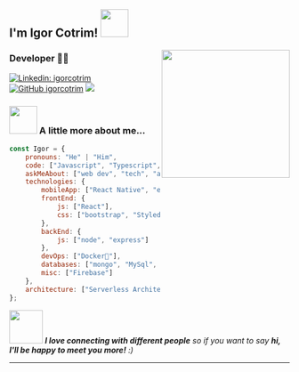 <h2>I'm Igor Cotrim! <img src="https://media.giphy.com/media/bcKmIWkUMCjVm/giphy.gif" width="50"></h2>
<img align='right' src="https://media.giphy.com/media/M9gbBd9nbDrOTu1Mqx/giphy.gif" width="230">

### Developer 👨‍💻

[![Linkedin: igorcotrim](https://img.shields.io/badge/-igorcotrim-blue?style=flat-square&logo=Linkedin&logoColor=white&link=https://www.linkedin.com/in/igorcotrim/)](https://www.linkedin.com/in/igorcotrim/)
[![GitHub igorcotrim](https://img.shields.io/github/followers/thaiane?label=follow&style=social)](https://github.com/igor-cotrim)
[![](https://img.shields.io/badge/Gmail-igorxuxicotrim%40gmail.com-red)](mailto:igorxuxicotrim@gmail.com)

### <img src="https://media.giphy.com/media/VgCDAzcKvsR6OM0uWg/giphy.gif" width="50"> A little more about me...  

```javascript
const Igor = {
    pronouns: "He" | "Him",
    code: ["Javascript", "Typescript", "Java" ],
    askMeAbout: ["web dev", "tech", "app dev", "photography"],
    technologies: {
        mobileApp: ["React Native", "expo"],
        frontEnd: {
            js: ["React"],
            css: ["bootstrap", "Styled-Components"]
        },
        backEnd: {
            js: ["node", "express"]
        },
        devOps: ["Docker🐳"],
        databases: ["mongo", "MySql", "sqlite"],
        misc: ["Firebase"]
    },
    architecture: ["Serverless Architecture", "Progressive web applications", "Single page applications"],
};
```

<img src="https://media.giphy.com/media/LnQjpWaON8nhr21vNW/giphy.gif" width="60"> <em><b>I love connecting with different people</b> so if you want to say <b>hi, I'll be happy to meet you more!</b> :)</em>

---

